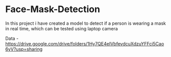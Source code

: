 # Face-Mask-Detection
In this project i have created a model to detect if a person is wearing a mask in real time, which can be tested using laptop camera

Data - https://drive.google.com/drive/folders/1Hy7QE4eIVbfevdcuXdzuYFFci5Cao6yV?usp=sharing

